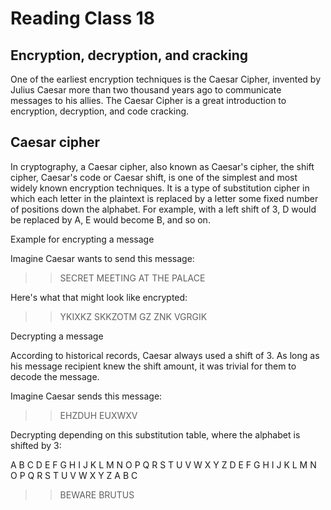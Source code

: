 # Reading Class 18

## Encryption, decryption, and cracking

One of the earliest encryption techniques is the Caesar Cipher, invented by Julius Caesar more than two thousand years ago to communicate messages to his allies.
The Caesar Cipher is a great introduction to encryption, decryption, and code cracking.

## Caesar cipher
In cryptography, a Caesar cipher, also known as Caesar's cipher, the shift cipher, Caesar's code or Caesar shift, is one of the simplest and most widely known encryption techniques. It is a type of substitution cipher in which each letter in the plaintext is replaced by a letter some fixed number of positions down the alphabet. For example, with a left shift of 3, D would be replaced by A, E would become B, and so on.

Example for encrypting a message

Imagine Caesar wants to send this message:

>> SECRET MEETING AT THE PALACE

Here's what that might look like encrypted:

>> YKIXKZ SKKZOTM GZ ZNK VGRGIK


Decrypting a message

According to historical records, Caesar always used a shift of 3. As long as his message recipient knew the shift amount, it was trivial for them to decode the message.

Imagine Caesar sends this message:

>> EHZDUH EUXWXV

Decrypting depending on this substitution table, where the alphabet is shifted by 3:


A	B	C	D	E	F	G	H	I	J	K	L	M	N	O	P	Q	R	S	T	U	V	W	X	Y	Z
D	E	F	G	H	I	J	K	L	M	N	O	P	Q	R	S	T	U	V	W	X	Y	Z	A	B	C

>> BEWARE BRUTUS
